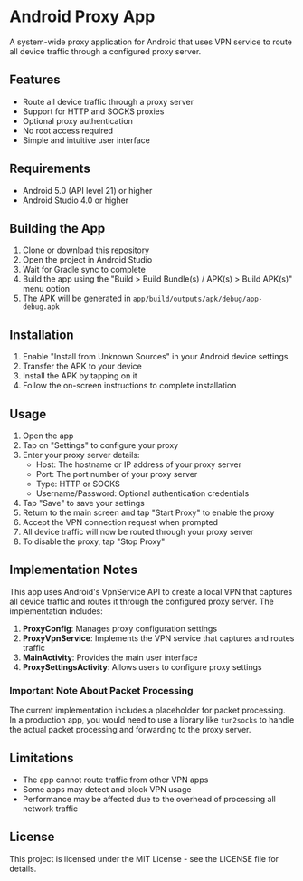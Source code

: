 # Android Proxy App

A system-wide proxy application for Android that uses VPN service to route all device traffic through a configured proxy server.

## Features

- Route all device traffic through a proxy server
- Support for HTTP and SOCKS proxies
- Optional proxy authentication
- No root access required
- Simple and intuitive user interface

## Requirements

- Android 5.0 (API level 21) or higher
- Android Studio 4.0 or higher

## Building the App

1. Clone or download this repository
2. Open the project in Android Studio
3. Wait for Gradle sync to complete
4. Build the app using the "Build > Build Bundle(s) / APK(s) > Build APK(s)" menu option
5. The APK will be generated in `app/build/outputs/apk/debug/app-debug.apk`

## Installation

1. Enable "Install from Unknown Sources" in your Android device settings
2. Transfer the APK to your device
3. Install the APK by tapping on it
4. Follow the on-screen instructions to complete installation

## Usage

1. Open the app
2. Tap on "Settings" to configure your proxy
3. Enter your proxy server details:
   - Host: The hostname or IP address of your proxy server
   - Port: The port number of your proxy server
   - Type: HTTP or SOCKS
   - Username/Password: Optional authentication credentials
4. Tap "Save" to save your settings
5. Return to the main screen and tap "Start Proxy" to enable the proxy
6. Accept the VPN connection request when prompted
7. All device traffic will now be routed through your proxy server
8. To disable the proxy, tap "Stop Proxy"

## Implementation Notes

This app uses Android's VpnService API to create a local VPN that captures all device traffic and routes it through the configured proxy server. The implementation includes:

1. **ProxyConfig**: Manages proxy configuration settings
2. **ProxyVpnService**: Implements the VPN service that captures and routes traffic
3. **MainActivity**: Provides the main user interface
4. **ProxySettingsActivity**: Allows users to configure proxy settings

### Important Note About Packet Processing

The current implementation includes a placeholder for packet processing. In a production app, you would need to use a library like `tun2socks` to handle the actual packet processing and forwarding to the proxy server.

## Limitations

- The app cannot route traffic from other VPN apps
- Some apps may detect and block VPN usage
- Performance may be affected due to the overhead of processing all network traffic

## License

This project is licensed under the MIT License - see the LICENSE file for details.

